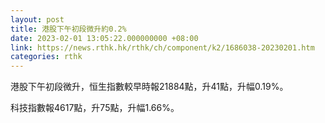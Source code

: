 ```yaml
---
layout: post
title: 港股下午初段微升約0.2%
date: 2023-02-01 13:05:22.000000000 +08:00
link: https://news.rthk.hk/rthk/ch/component/k2/1686038-20230201.htm
categories: rthk
---
```


港股下午初段微升，恒生指數較早時報21884點，升41點，升幅0.19%。

科技指數報4617點，升75點，升幅1.66%。
